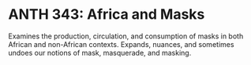 # ANTH 343: Africa and Masks

Examines the production, circulation, and consumption of masks in both African and non-African contexts. Expands, nuances, and sometimes undoes our notions of mask, masquerade, and masking.